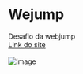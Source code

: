 # Wejump
Desafio da webjump<br>
<a href="https://wejump-yarabaccule.vercel.app/index.html">Link do site</a><br><br>
![image](https://user-images.githubusercontent.com/31145366/205743636-694d812b-085e-4d1b-9f54-f058023a6caf.png)

